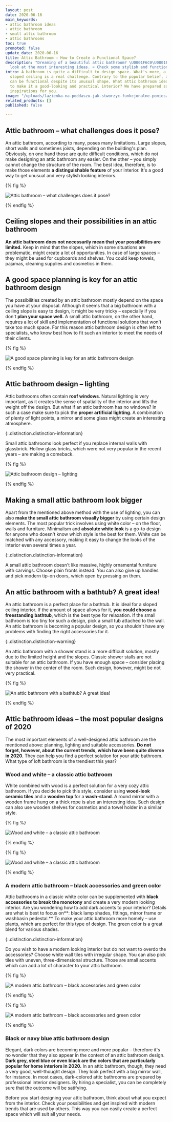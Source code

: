 ```yaml
---
layout: post
date: 2020-06-16
main_keywords:
- attic bathroom ideas
- attic bathroom
- small attic bathroom
- attic bathrooms
toc: true
promoted: false
update_date: 2020-06-16
title: Attic Bathroom – How to Create a Functional Space?
description: "Dreaming of a beautiful attic bathroom? \U0001F6C0\U0001F3FC Take a
  look at the most interesting ideas. ➡️ Check some stylish and functional designs."
intro: A bathroom is quite a difficult to design space. What's more, a room with a
  sloped ceiling is a real challenge. Contrary to the popular belief, an attic bathroom
  can be functional despite its unusual shape. What attic bathroom ideas are the best
  to make it a good-looking and practical interior? We have prepared some tips and
  inspirations for you.
image: "/uploads/lazienka-na-poddaszu-jak-stworzyc-funkcjonalne-pomieszczenie.jpg"
related_products: []
published: false

---
```

## Attic bathroom – what challenges does it pose?

An attic bathroom, according to many, poses many limitations. Large slopes, short walls and sometimes joists, depending on the building's plan. Obviously, on one hand those are quite difficult conditions, which do not make designing an attic bathroom any easier. On the other – you simply cannot change the structure of the room. The best idea, therefore, is to make those elements **a** **distinguishable feature** of your interior. It's a good way to get unusual and very stylish looking interiors.

{% fig %}

![Attic bathroom – what challenges does it pose?](/uploads/lazienka-na-poddaszu-jak-stworzyc-funkcjonalne-pomieszczenie-8.jpg "Attic bathroom – what challenges does it pose?")

{% endfig %}

## Ceiling slopes and their possibilities in an attic bathroom

**An attic bathroom** **does not necessarily mean that your possibilities are limited.** Keep in mind that the slopes, which in some situations are problematic, might create a lot of opportunities. In case of large spaces – they might be used for cupboards and shelves. You could keep towels, pajamas, cleaning supplies and cosmetics in them.

## A good space planning is key for an attic bathroom design

The possibilities created by an attic bathroom mostly depend on the space you have at your disposal. Although it seems that a big bathroom with a ceiling slope is easy to design, it might be very tricky – especially if you don't **plan your space well.** A small attic bathroom, on the other hand, requires a lot of skill and implementation of functional solutions that won't take too much space. For this reason attic bathroom design is often left to specialists, who know best how to fit such an interior to meet the needs of their clients.

{% fig %}

![A good space planning is key for an attic bathroom design](/uploads/lazienka-na-poddaszu-jak-stworzyc-funkcjonalne-pomieszczenie-6.jpg "A good space planning is key for an attic bathroom design")

{% endfig %}

## Attic bathroom design – lighting

Attic bathrooms often contain **roof windows**. Natural lighting is very important, as it creates the sense of spatiality of the interior and lifts the weight off the design. But what if an attic bathroom has no windows? In such a case make sure to pick the **proper artificial lighting**. A combination of plenty of light points, a mirror and some glass might create an interesting atmosphere.

{:.distinction.distinction-information}

Small attic bathrooms look perfect if you replace internal walls with glassbrick. Hollow glass bricks, which were not very popular in the recent years – are making a comeback.

{% fig %}

![Attic bathroom design – lighting](/uploads/lazienka-na-poddaszu-jak-stworzyc-funkcjonalne-pomieszczenie-1.jpg "Attic bathroom design – lighting")

{% endfig %}

## Making a small attic bathroom look bigger

Apart from the mentioned above method with the use of lighting, you can also **make the small attic bathroom visually bigger** by using certain design elements. The most popular trick involves using white color – on the floor, walls and furniture. Minimalism and **absolute white look** is a go-to design for anyone who doesn't know which style is the best for them. White can be matched with any accessory, making it easy to change the looks of the interior even several times a year.

{:.distinction.distinction-information}

A small attic bathroom doesn't like massive, highly ornamental furniture with carvings. Choose plain fronts instead. You can also give up handles and pick modern tip-on doors, which open by pressing on them.

## An attic bathroom with a bathtub? A great idea!

An attic bathroom is a perfect place for a bathtub. It is ideal for a sloped ceiling interior. If the amount of space allows for it, **you could choose a freestanding bathtub**, which is the best type for relaxation. If the small bathroom is too tiny for such a design, pick a small tub attached to the wall. An attic bathroom is becoming a popular design, so you shouldn't have any problems with finding the right accessories for it.

{:.distinction.distinction-warning}

An attic bathroom with a shower stand is a more difficult solution, mostly due to the limited height and the slopes. Classic shower stalls are not suitable for an attic bathroom. If you have enough space – consider placing the shower in the center of the room. Such design, however, might be not very practical.

{% fig %}

![An attic bathroom with a bathtub? A great idea!](/uploads/lazienka-na-poddaszu-jak-stworzyc-funkcjonalne-pomieszczenie-3.jpg "An attic bathroom with a bathtub? A great idea!")

{% endfig %}

## Attic bathroom ideas – the most popular designs of 2020

The most important elements of a well-designed attic bathroom are the mentioned above: planning, lighting and suitable accessories. **Do not forget, however, about the current trends, which have been quite diverse in 2020.** They can help you find a perfect solution for your attic bathroom. What type of loft bathroom is the trendiest this year?

### Wood and white – a classic attic bathroom

White combined with wood is a perfect solution for a very cozy attic bathroom. If you decide to pick this style, consider using **wood-look ceramic tiles** and a **wooden top** for a **wash-stand**. A round mirror with a wooden frame hung on a thick rope is also an interesting idea. Such design can also use wooden shelves for cosmetics and a towel holder in a similar style.

{% fig %}

![Wood and white – a classic attic bathroom](/uploads/lazienka-na-poddaszu-jak-stworzyc-funkcjonalne-pomieszczenie-2.jpg "Wood and white – a classic attic bathroom")

{% endfig %}

{% fig %}

![Wood and white – a classic attic bathroom](/uploads/lazienka-na-poddaszu-jak-stworzyc-funkcjonalne-pomieszczenie-4.jpg "Wood and white – a classic attic bathroom")

{% endfig %}

### A modern attic bathroom – black accessories and green color

Attic bathrooms in a classic white color can be supplemented with **black accessories** **to break the monotony** and create a very modern looking interior. Are you wondering how to add dark accents to your interior? Details are what is best to focus on**: black lamp shades, fittings, mirror frame or washbasin pedestal.** To make your attic bathroom more homely – use plants, which are perfect for this type of design. The green color is a great blend for various shades.

{:.distinction.distinction-information}

Do you wish to have a modern looking interior but do not want to overdo the accessories? Choose white wall tiles with irregular shape. You can also pick tiles with uneven, three-dimensional structure. Those are small accents which can add a lot of character to your attic bathroom.

{% fig %}

![A modern attic bathroom – black accessories and green color](/uploads/lazienka-na-poddaszu-jak-stworzyc-funkcjonalne-pomieszczenie-5.jpg "A modern attic bathroom – black accessories and green color")

{% endfig %}

{% fig %}

![A modern attic bathroom – black accessories and green color](/uploads/lazienka-na-poddaszu-jak-stworzyc-funkcjonalne-pomieszczenie-7.jpg "A modern attic bathroom – black accessories and green color")

{% endfig %}

### Black or navy blue attic bathroom design

Elegant, dark colors are becoming more and more popular – therefore it's no wonder that they also appear in the context of an attic bathroom design. **Dark grey, steel blue or even black are the colors that are particularly popular for home interiors in 2020.** In an attic bathroom, though, they need a very good, well-thought design. They look perfect with a big mirror wall, for instance. In most cases, dark-colored attic bathrooms are prepared by professional interior designers. By hiring a specialist, you can be completely sure that the outcome will be satifying.

Before you start designing your attic bathroom, think about what you expect from the interior. Check your possibilities and get inspired with modern trends that are used by others. This way you can easily create a perfect space which will suit all your needs.
